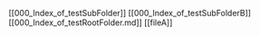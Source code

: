 [[000_Index_of_testSubFolder]]
[[000_Index_of_testSubFolderB]]
[[000_Index_of_testRootFolder.md]]
[[fileA]]